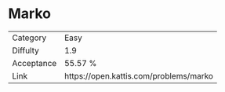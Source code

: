 # Marko

<table>
    <tr>
        <td>Category</td>
        <td>Easy</td>
    </tr>
    <tr>
        <td>Diffulty</td>
        <td>1.9</td>
    </tr>
    <tr>
        <td>Acceptance</td>
        <td>55.57 %</td>
    </tr>
    <tr>
        <td>Link</td>
        <td>https://open.kattis.com/problems/marko</td>
    </tr>
</table>